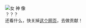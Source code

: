 ![女 神 像](https://user-images.githubusercontent.com/116942126/198821174-4cc502d0-0c3b-4744-a97d-5b912e6c9c9c.jpg)  
？？？  
还看什么，快关掉[这个网页](https://bbs.uestc.edu.cn/forum.php?mod=viewthread&tid=1976087)，去做贡献！
